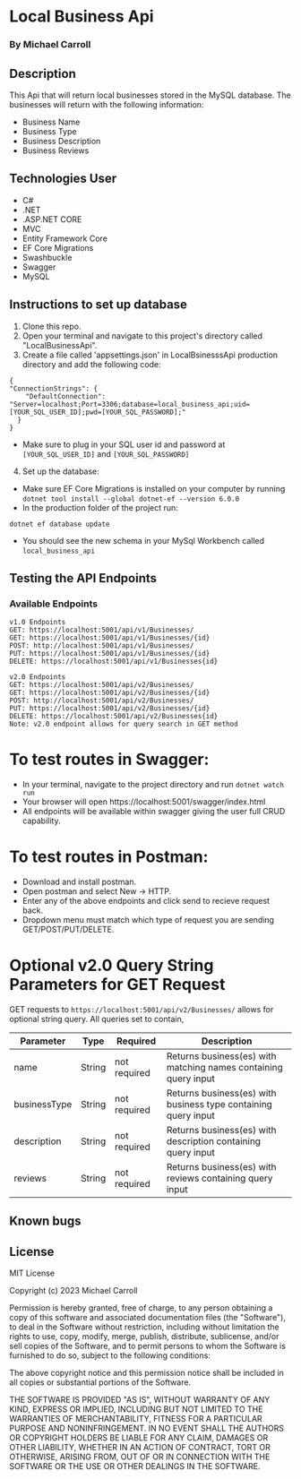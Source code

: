 # Local Business Api

### By Michael Carroll

## Description

This Api that will return local businesses stored in the MySQL database. The businesses will return with the following information:
* Business Name
* Business Type
* Business Description
* Business Reviews

## Technologies User

* C#
* .NET
* .ASP.NET CORE
* MVC
* Entity Framework Core
* EF Core Migrations
* Swashbuckle
* Swagger
* MySQL


## Instructions to set up database
1. Clone this repo.
2. Open your terminal and navigate to this project's directory called "LocalBusinessApi".
3. Create a file called 'appsettings.json' in LocalBsinesssApi production directory and add the following code:
  ```
  {
  "ConnectionStrings": {
      "DefaultConnection": "Server=localhost;Port=3306;database=local_business_api;uid=[YOUR_SQL_USER_ID];pwd=[YOUR_SQL_PASSWORD];"
    }
  }
  ```
  * Make sure to plug in your SQL user id and password at ```[YOUR_SQL_USER_ID]``` and ```[YOUR_SQL_PASSWORD]```
4. Set up the database:
  * Make sure EF Core Migrations is installed on your computer by running ```dotnet tool install --global dotnet-ef --version 6.0.0```
  * In the production folder of the project run:
  ```
  dotnet ef database update
  ```
  * You should see the new schema in your MySql Workbench called ```local_business_api```


## Testing the API Endpoints



### Available Endpoints

```
v1.0 Endpoints
GET: https://localhost:5001/api/v1/Businesses/
GET: https://localhost:5001/api/v1/Businesses/{id}
POST: http://localhost:5001/api/v1/Businesses/
PUT: https://localhost:5001/api/v1/Businesses/{id}
DELETE: https://localhost:5001/api/v1/Businesses{id}

v2.0 Endpoints 
GET: https://localhost:5001/api/v2/Businesses/
GET: https://localhost:5001/api/v2/Businesses/{id}
POST: http://localhost:5001/api/v2/Businesses/
PUT: https://localhost:5001/api/v2/Businesses/{id}
DELETE: https://localhost:5001/api/v2/Businesses{id}
Note: v2.0 endpoint allows for query search in GET method

```

# To test routes in Swagger: 

* In your terminal, navigate to the project directory and run ```dotnet watch run``` 
* Your browser will open https://localhost:5001/swagger/index.html
* All endpoints will be available within swagger giving the user full CRUD capability.


# To test routes in Postman: 

* Download and install postman.
* Open postman and select New -> HTTP.
* Enter any of the above endpoints and click send to recieve request back.
* Dropdown menu must match which type of request you are sending GET/POST/PUT/DELETE.

# Optional v2.0 Query String Parameters for GET Request

GET requests to `https://localhost:5001/api/v2/Businesses/` allows for optional string query. All queries set to contain, 

| Parameter   | Type        |  Required    | Description |
| ----------- | ----------- | -----------  | ----------- |
| name        | String      | not required | Returns business(es) with matching names containing query input |
| businessType| String      | not required | Returns business(es) with business type containing query input |
| description | String      | not required | Returns business(es) with description containing query input |
| reviews     | String      | not required | Returns business(es) with reviews containing query input|

## Known bugs

## License

MIT License

Copyright (c) 2023 Michael Carroll

Permission is hereby granted, free of charge, to any person obtaining a copy
of this software and associated documentation files (the "Software"), to deal
in the Software without restriction, including without limitation the rights
to use, copy, modify, merge, publish, distribute, sublicense, and/or sell
copies of the Software, and to permit persons to whom the Software is
furnished to do so, subject to the following conditions:

The above copyright notice and this permission notice shall be included in all
copies or substantial portions of the Software.

THE SOFTWARE IS PROVIDED "AS IS", WITHOUT WARRANTY OF ANY KIND, EXPRESS OR
IMPLIED, INCLUDING BUT NOT LIMITED TO THE WARRANTIES OF MERCHANTABILITY,
FITNESS FOR A PARTICULAR PURPOSE AND NONINFRINGEMENT. IN NO EVENT SHALL THE
AUTHORS OR COPYRIGHT HOLDERS BE LIABLE FOR ANY CLAIM, DAMAGES OR OTHER
LIABILITY, WHETHER IN AN ACTION OF CONTRACT, TORT OR OTHERWISE, ARISING FROM,
OUT OF OR IN CONNECTION WITH THE SOFTWARE OR THE USE OR OTHER DEALINGS IN THE
SOFTWARE.